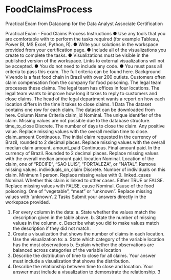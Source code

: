 # FoodClaimsProcess
Practical Exam from Datacamp for the Data Analyst Associate Certification

Practical Exam - Food Claims Process
Instructions
● Use any tools that you are comfortable with to perform the tasks required (for
example Tableau, Power BI, MS Excel, Python, R).
● Write your solutions in the workspace provided from your certification page.
● Include all of the visualizations you create to complete the tasks.
● Visualizations must be visible in the published version of the workspace. Links to
external visualizations will not be accepted.
● You do not need to include any code.
● You must pass all criteria to pass this exam. The full criteria can be found here.
Background
Vivendo is a fast food chain in Brazil with over 200 outlets.
Customers often claim compensation from the company for food poisoning.
The legal team processes these claims. The legal team has offices in four locations.
The legal team wants to improve how long it takes to reply to customers and close claims.
The head of the legal department wants a report on how each location differs in the time it
takes to close claims.
1
Data
The dataset contains one row for each claim.
The dataset can be downloaded from here.
Column Name Criteria
claim_id
Nominal. The unique identifier of the claim.
Missing values are not possible due to the database structure.
time_to_close
Discrete. The number of days to close the claim. Any positive
value.
Replace missing values with the overall median time to close.
claim_amount
Continuous. The initial claim requested in the currency of Brazil,
rounded to 2 decimal places.
Replace missing values with the overall median claim amount.
amount_paid
Continuous. Final amount paid. In the currency of Brazil. Rounded
to 2 decimal places.
Replace missing values with the overall median amount paid.
location
Nominal. Location of the claim, one of “RECIFE”, “SAO LUIS”,
“FORTALEZA”, or “NATAL”.
Remove missing values.
individuals_on_claim
Discrete. Number of individuals on this claim. Minimum 1 person.
Replace missing value with 0.
linked_cases
Nominal. Whether this claim is linked to other cases. Either TRUE or
FALSE.
Replace missing values with FALSE.
cause
Nominal. Cause of the food poisoning. One of “vegetable”, “meat”
or “unknown”.
Replace missing values with ‘unknown’.
2
Tasks
Submit your answers directly in the workspace provided.
1. For every column in the data:
a. State whether the values match the description given in the table above.
b. State the number of missing values in the column.
c. Describe what you did to make values match the description if they did not
match.
2. Create a visualization that shows the number of claims in each location. Use the
visualization to:
a. State which category of the variable location has the most observations
b. Explain whether the observations are balanced across categories of the
variable location
3. Describe the distribution of time to close for all claims. Your answer must include a
visualization that shows the distribution.
4. Describe the relationship between time to close and location. Your answer must
include a visualization to demonstrate the relationship.
3

